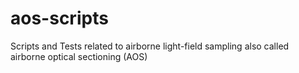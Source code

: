 # aos-scripts
Scripts and Tests related to airborne light-field sampling also called airborne optical sectioning (AOS)
